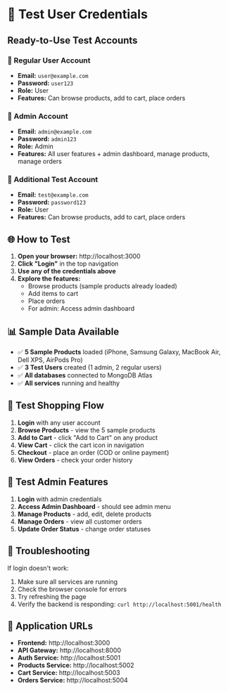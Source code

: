 # 🔐 Test User Credentials

## Ready-to-Use Test Accounts

### 👤 Regular User Account
- **Email:** `user@example.com`
- **Password:** `user123`
- **Role:** User
- **Features:** Can browse products, add to cart, place orders

### 👑 Admin Account  
- **Email:** `admin@example.com`
- **Password:** `admin123`
- **Role:** Admin
- **Features:** All user features + admin dashboard, manage products, manage orders

### 🧪 Additional Test Account
- **Email:** `test@example.com`
- **Password:** `password123`
- **Role:** User
- **Features:** Can browse products, add to cart, place orders

## 🌐 How to Test

1. **Open your browser:** http://localhost:3000
2. **Click "Login"** in the top navigation
3. **Use any of the credentials above**
4. **Explore the features:**
   - Browse products (sample products already loaded)
   - Add items to cart
   - Place orders
   - For admin: Access admin dashboard

## 📊 Sample Data Available

- ✅ **5 Sample Products** loaded (iPhone, Samsung Galaxy, MacBook Air, Dell XPS, AirPods Pro)
- ✅ **3 Test Users** created (1 admin, 2 regular users)
- ✅ **All databases** connected to MongoDB Atlas
- ✅ **All services** running and healthy

## 🛒 Test Shopping Flow

1. **Login** with any user account
2. **Browse Products** - view the 5 sample products
3. **Add to Cart** - click "Add to Cart" on any product
4. **View Cart** - click the cart icon in navigation
5. **Checkout** - place an order (COD or online payment)
6. **View Orders** - check your order history

## 👑 Test Admin Features

1. **Login** with admin credentials
2. **Access Admin Dashboard** - should see admin menu
3. **Manage Products** - add, edit, delete products
4. **Manage Orders** - view all customer orders
5. **Update Order Status** - change order statuses

## 🔧 Troubleshooting

If login doesn't work:
1. Make sure all services are running
2. Check the browser console for errors
3. Try refreshing the page
4. Verify the backend is responding: `curl http://localhost:5001/health`

## 📱 Application URLs

- **Frontend:** http://localhost:3000
- **API Gateway:** http://localhost:8000
- **Auth Service:** http://localhost:5001
- **Products Service:** http://localhost:5002
- **Cart Service:** http://localhost:5003
- **Orders Service:** http://localhost:5004 